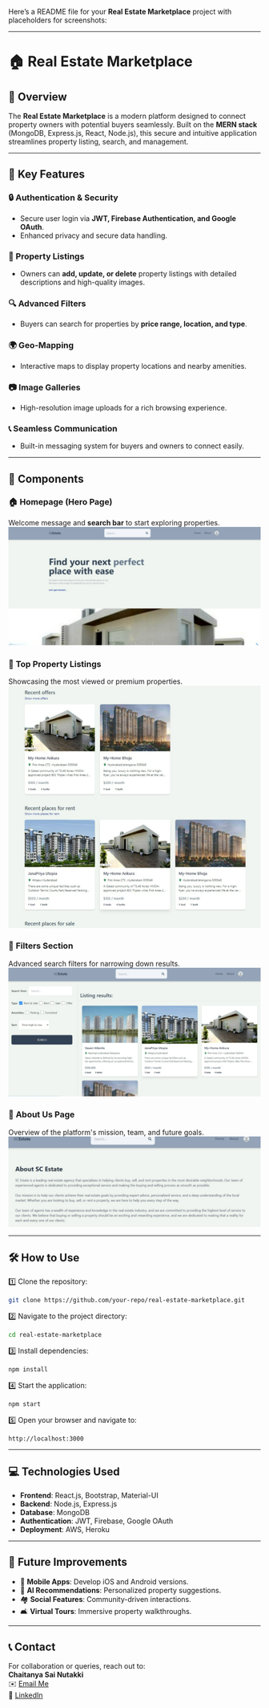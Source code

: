 Here’s a README file for your **Real Estate Marketplace** project with placeholders for screenshots:  

---

# 🏠 Real Estate Marketplace  

## 🌟 Overview  
The **Real Estate Marketplace** is a modern platform designed to connect property owners with potential buyers seamlessly. Built on the **MERN stack** (MongoDB, Express.js, React, Node.js), this secure and intuitive application streamlines property listing, search, and management.  

---

## 🔑 Key Features  
### 🔒 Authentication & Security  
- Secure user login via **JWT, Firebase Authentication, and Google OAuth**.  
- Enhanced privacy and secure data handling.  

### 🏡 Property Listings  
- Owners can **add, update, or delete** property listings with detailed descriptions and high-quality images.  

### 🔍 Advanced Filters  
- Buyers can search for properties by **price range, location, and type**.  

### 🌍 Geo-Mapping  
- Interactive maps to display property locations and nearby amenities.  

### 📷 Image Galleries  
- High-resolution image uploads for a rich browsing experience.  

### 📞 Seamless Communication  
- Built-in messaging system for buyers and owners to connect easily.  

---

## 🧩 Components  

### 🏠 **Homepage (Hero Page)**  
Welcome message and **search bar** to start exploring properties.  
![Homepage](visualization/1.png)  

### 🌟 **Top Property Listings**  
Showcasing the most viewed or premium properties.  
![Top Listings](visualization/2.png)  

### 🎯 **Filters Section**  
Advanced search filters for narrowing down results.  
![Filters](visualization/3.png)  

### 💼 **About Us Page**  
Overview of the platform's mission, team, and future goals.  
![About Us](visualization/4.png)  

---

## 🛠️ How to Use  
1️⃣ Clone the repository:  
```bash
git clone https://github.com/your-repo/real-estate-marketplace.git
```  

2️⃣ Navigate to the project directory:  
```bash
cd real-estate-marketplace
```  

3️⃣ Install dependencies:  
```bash
npm install
```  

4️⃣ Start the application:  
```bash
npm start
```  

5️⃣ Open your browser and navigate to:  
```
http://localhost:3000
```  

---

## 💻 Technologies Used  
- **Frontend**: React.js, Bootstrap, Material-UI  
- **Backend**: Node.js, Express.js  
- **Database**: MongoDB  
- **Authentication**: JWT, Firebase, Google OAuth  
- **Deployment**: AWS, Heroku  

---

## 🚀 Future Improvements  
- 📱 **Mobile Apps**: Develop iOS and Android versions.  
- 🤖 **AI Recommendations**: Personalized property suggestions.  
- 🏘️ **Social Features**: Community-driven interactions.  
- 🛋️ **Virtual Tours**: Immersive property walkthroughs.  

---

## 📞 Contact  
For collaboration or queries, reach out to:  
**Chaitanya Sai Nutakki**  
✉️ [Email Me](mailto:chaitanya@example.com)  
💼 [LinkedIn](https://linkedin.com/in/chaitanya-sai-nutakki)  
